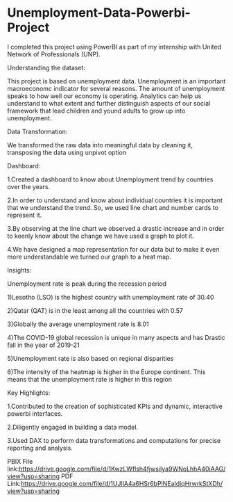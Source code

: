 # Unemployment-Data-Powerbi-Project

I completed this project using PowerBI as part of my internship with United Network of Professionals (UNP).

Understanding the dataset:

This project is based on unemployment data. Unemployment is an important macroeconomc indicator for several reasons. The amount of unemployment speaks to how well our economy is operating.
Analytics can help us understand to what extent and further distinguish aspects of our social framework that lead children and yound adults to grow up into unemployment.

Data Transformation:

We transformed the raw data into meaningful data by cleaning it, transposing the data using unpivot option

Dashboard:

1.Created a dashboard to know about Unemployment trend by countries over the years.

2.In order to understand and know about individual countries it is important that we understand the trend. So, we used line chart and number cards to represent it.

3.By observing at the line chart we observed a drastic increase and in order to keenly know about the change we have used a graph to plot it.

4.We have designed a map representation for our data but to make it even more understandable we turned our graph to a heat map.

Insights:

Unemployment rate is peak during the recession period

1)Lesotho (LSO) is the highest country with unemployment rate of 30.40
   
2)Qatar (QAT) is in the least among all the countries with 0.57

3)Globally the average unemployment rate is 8.01

4)The COVID-19 global recession is unique in many aspects and has Drastic fall in the year of 2019-21

5)Unemployment rate is also based on regional disparities

6)The intensity of the heatmap is higher in the Europe continent. This means that the unemployment rate is higher in
 this region

Key Highlights:

1.Contributed to the creation of sophisticated KPIs and dynamic, interactive powerbi interfaces.

2.Diligently engaged in building a data model.

3.Used DAX to perform data transformations and computations for precise reporting and analysis.

PBIX File link:https://drive.google.com/file/d/1KwzLWflsh4fjwsiIya9WNoLhhA40iAAG/view?usp=sharing 
PDF Link:https://drive.google.com/file/d/1UJIlA4a6HSr6bPlNEaIdiqHrwrkStXDh/view?usp=sharing
